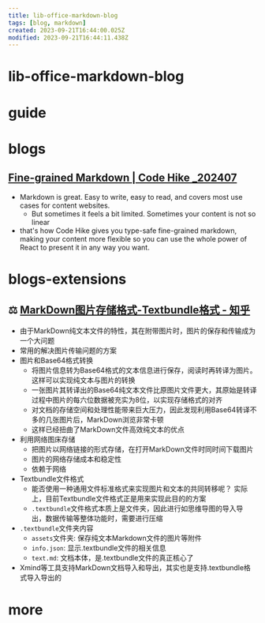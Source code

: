 ```yaml
---
title: lib-office-markdown-blog
tags: [blog, markdown]
created: 2023-09-21T16:44:00.025Z
modified: 2023-09-21T16:44:11.438Z
---
```


# lib-office-markdown-blog

# guide

# blogs

## [Fine-grained Markdown | Code Hike _202407](https://codehike.org/blog/fine-grained-markdown)

- Markdown is great. Easy to write, easy to read, and covers most use cases for content websites.
  - But sometimes it feels a bit limited. Sometimes your content is not so linear
- that's how Code Hike gives you type-safe fine-grained markdown, making your content more flexible so you can use the whole power of React to present it in any way you want.
# blogs-extensions

## ⚖️ [MarkDown图片存储格式-Textbundle格式 - 知乎](https://zhuanlan.zhihu.com/p/368463926)

- 由于MarkDown纯文本文件的特性，其在附带图片时，图片的保存和传输成为一个大问题
- 常用的解决图片传输问题的方案
- 图片和Base64格式转换
  - 将图片信息转为Base64格式的文本信息进行保存，阅读时再转译为图片。这样可以实现纯文本与图片的转换
  - 一张图片其转译出的Base64纯文本文件比原图片文件更大，其原始是转译过程中图片的每六位数据被充实为8位，以实现存储格式的对齐
  - 对文档的存储空间和处理性能带来巨大压力，因此发现利用Base64转译不多的几张图片后，MarkDown浏览非常卡顿
  - 这样已经扭曲了MarkDown文件高效纯文本的优点
- 利用网络图床存储
  - 把图片以网络链接的形式存储，在打开MarkDown文件时同时间下载图片
  - 图片的网络存储成本和稳定性
  - 依赖于网络
- Textbundle文件格式
  - 能否使用一种通用文件标准格式来实现图片和文本的共同转移呢？ 实际上，目前Textbundle文件格式正是用来实现此目的的方案
  - `.textbundle`文件格式本质上是文件夹，因此进行如思维导图的导入导出，数据传输等整体功能时，需要进行压缩
- `.textbundle`文件夹内容
  - `assets`文件夹: 保存纯文本Markdown文件的图片等附件
  - `info.json`: 显示.textbundle文件的相关信息
  - `text.md`: 文档本体，是.textbundle文件的真正核心了
- Xmind等工具支持MarkDown文档导入和导出，其实也是支持.textbundle格式导入导出的
# more
